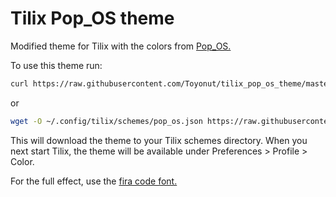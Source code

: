 # Tilix Pop_OS theme

Modified theme for Tilix with the colors from [Pop_OS.](https://system76.com/pop)

To use this theme run:

``` bash
curl https://raw.githubusercontent.com/Toyonut/tilix_pop_os_theme/master/pop_os.json >> ~/.config/tilix/schemes/pop_os.json
```

or

``` bash
wget -O ~/.config/tilix/schemes/pop_os.json https://raw.githubusercontent.com/Toyonut/tilix_pop_os_theme/master/pop_os.json
```

This will download the theme to your Tilix schemes directory.
When you next start Tilix, the theme will be available under Preferences > Profile > Color.

For the full effect, use the [fira code font.](https://github.com/tonsky/FiraCode)
